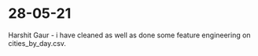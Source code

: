 # 28-05-21
Harshit Gaur - i have cleaned as well as done some feature engineering on cities_by_day.csv.
